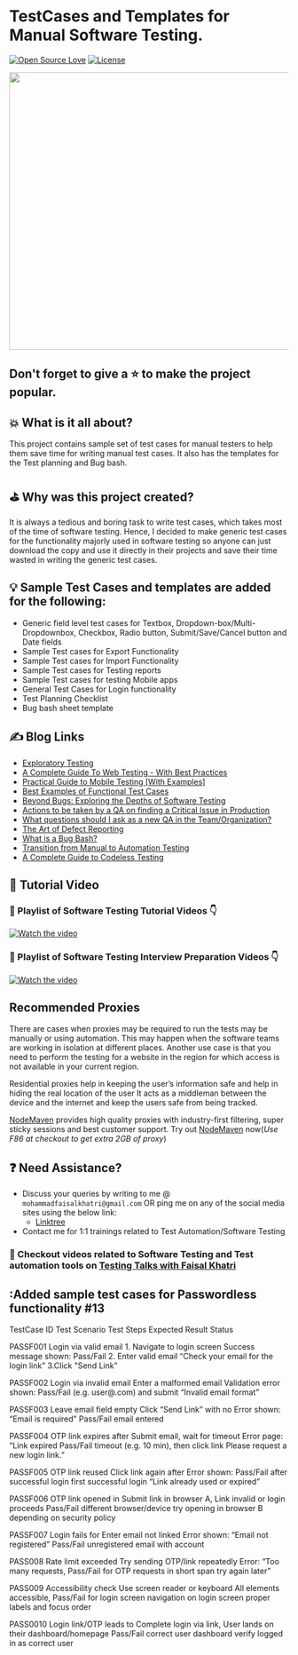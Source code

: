 # TestCases and Templates for Manual Software Testing.

[![Open Source Love](https://badges.frapsoft.com/os/v1/open-source.svg?v=103)](https://github.com/mfaisalkhatri/Manual_Testing)
[![License](https://img.shields.io/badge/License-Apache%202.0-blue.svg)](https://opensource.org/licenses/Apache-2.0)

<img src="assets/poster.jpg" width=2000 height=500/>


## Don't forget to give a :star: to make the project popular. 

## :boom: What is it all about?
This project contains sample set of test cases for manual testers to help them save time for writing manual test cases. It also has the templates for the Test planning and Bug bash.

## :golf: Why was this project created?
It is always a tedious and boring task to write test cases, which takes most of the time of software testing. Hence, I decided to make generic test cases for the functionality majorly used in software testing so anyone can just download the copy and use it directly in their projects and save their time wasted in writing the generic test cases.


## :bulb: Sample Test Cases and templates are added for the following:
- Generic field level test cases for Textbox, Dropdown-box/Multi-Dropdownbox, Checkbox, Radio button, Submit/Save/Cancel button and Date fields
- Sample Test cases for Export Functionality
- Sample Test cases for Import Functionality
- Sample Test cases for Testing reports
- Sample Test cases for testing Mobile apps
- General Test Cases for Login functionality
- Test Planning Checklist
- Bug bash sheet template

## :writing_hand: Blog Links

- [Exploratory Testing](https://medium.com/@iamfaisalkhatri/exploratory-testing-9a17653739d)
- [A Complete Guide To Web Testing - With Best Practices](https://medium.com/@iamfaisalkhatri/a-complete-guide-web-testing-748b34a91e6e)
- [Practical Guide to Mobile Testing [With Examples]](https://medium.com/@iamfaisalkhatri/guide-to-mobile-testing-d0dd2d9b59f1)
- [Best Examples of Functional Test Cases](https://medium.com/@iamfaisalkhatri/best-examples-of-functional-test-cases-agilitest-blog-424260298b5)
- [Beyond Bugs: Exploring the Depths of Software Testing](https://medium.com/@iamfaisalkhatri/beyond-bugs-exploring-the-depths-of-software-testing-6a3b7057060e)
- [Actions to be taken by a QA on finding a Critical Issue in Production](https://medium.com/@iamfaisalkhatri/actions-to-be-taken-by-a-qa-on-finding-a-critical-issue-in-production-b58acf716bed)
- [What questions should I ask as a new QA in the Team/Organization?](https://medium.com/@iamfaisalkhatri/what-questions-should-i-ask-as-a-new-qa-in-the-team-organization-459cc2f69017)
- [The Art of Defect Reporting](https://medium.com/@iamfaisalkhatri/the-art-of-defect-reporting-b076310580df)
- [What is a Bug Bash?](https://medium.com/@iamfaisalkhatri/what-is-a-bug-bash-c8ac3fd81661)
- [Transition from Manual to Automation Testing](https://medium.com/@iamfaisalkhatri/transition-from-manual-to-automation-testing-4b5c4acd9286)
- [A Complete Guide to Codeless Testing](https://medium.com/@iamfaisalkhatri/a-complete-guide-to-codeless-testing-2d43c8ba205c)


## :movie_camera: Tutorial Video

### :pushpin: Playlist of Software Testing Tutorial Videos :point_down:
[![Watch the video](https://img.youtube.com/vi/6LcKSCiOFSo/hqdefault.jpg)](https://youtube.com/playlist?list=PLMer2TvhZIw-Qhz82h0BvWWemgO-PQQaN&si=JDe4mIbEa34eCKil)

### :pushpin: Playlist of Software Testing Interview Preparation Videos :point_down:
[![Watch the video](https://img.youtube.com/vi/AvGsez6TS4g/hqdefault.jpg)](https://youtube.com/playlist?list=PLMer2TvhZIw9WWVaZM80epFfZ9aErSGHZ&si=8Cgyrf5uDLqLBopz)


## Recommended Proxies 
There are cases when proxies may be required to run the tests may be manually or using automation. This may happen when the software teams are working in isolation at different places. Another use case is that you need to perform the testing for a website in the region for which access is not available in your current region.

Residential proxies help in keeping the user’s information safe and help in hiding the real location of the user
It acts as a middleman between the device and the internet and keep the users safe from being tracked.

[NodeMaven](https://go.nodemaven.com/automation_proxy) provides high quality proxies with industry-first filtering, super sticky sessions and best customer support.
Try out [NodeMaven](https://go.nodemaven.com/automation_proxy) now(_Use F86 at checkout to get extra 2GB of proxy_)

## :question: Need Assistance?

* Discuss your queries by writing to me @ `mohammadfaisalkhatri@gmail.com`
  OR ping me on any of the social media sites using the below link:
    - [Linktree](https://linktr.ee/faisalkhatri)
* Contact me for 1:1 trainings related to Test Automation/Software Testing

### :bookmark: Checkout videos related to Software Testing and Test automation tools on [Testing Talks with Faisal Khatri](https://www.youtube.com/@faisalkhatriqa)

## :Added sample test cases for Passwordless functionality #13
TestCase ID  	    Test Scenario 	           Test Steps	                          Expected Result	                         Status 
     
PASSF001     	    Login via valid email	     1. Navigate to login screen          Success message shown:                   Pass/Fail
                                             2. Enter valid email                 “Check your email for the login link” 
                                             3.Click "Send Link"

PASSF002          Login via invalid email    Enter a malformed email              Validation error shown:                  Pass/Fail
                                             (e.g. user@.com) and submit          “Invalid email format”                  

PASSF003          Leave email field empty	   Click “Send Link” with no            Error shown: “Email is required”	       Pass/Fail
                                             email entered

PASSF004          OTP link expires after     Submit email, wait for timeout       Error page: “Link expired                Pass/Fail
                  timeout                    (e.g. 10 min), then click link       Please request a new login link.” 

PASSF005          OTP link reused            Click link again after               Error shown:                             Pass/Fail
                  after successful login     first successful login               “Link already used or expired”

PASSF006          OTP link opened in         Submit link in browser A,            Link invalid or login proceeds           Pass/Fail
                  different browser/device   try opening in browser B             depending on security policy

PASSF007          Login fails for            Enter email not linked	              Error shown: “Email not registered”	     Pass/Fail
                  unregistered email         with account         

PASS008           Rate limit exceeded        Try sending OTP/link repeatedly      Error: “Too many requests,               Pass/Fail
	                for OTP requests           in short span                        try again later”

PASS009           Accessibility check 	     Use screen reader or keyboard 	      All elements accessible,                 Pass/Fail
                  for login screen           navigation on login screen           proper labels and focus order	

PASS0010          Login link/OTP leads to    Complete login via link, 	          User lands on their dashboard/homepage	 Pass/Fail
                  correct user dashboard     verify logged in as correct user